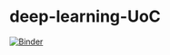 # deep-learning-UoC
[![Binder](https://mybinder.org/badge_logo.svg)](https://mybinder.org/v2/gh/devink07/deep-learning-UoC/blob/main/Deep_Learning_Collab_Master.ipynb/HEAD)
